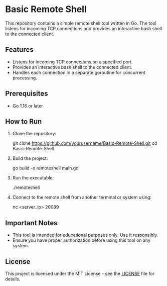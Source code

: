 # Basic Remote Shell

This repository contains a simple remote shell tool written in Go. The tool listens for incoming TCP connections and provides an interactive bash shell to the connected client.

## Features
- Listens for incoming TCP connections on a specified port.
- Provides an interactive bash shell to the connected client.
- Handles each connection in a separate goroutine for concurrent processing.

## Prerequisites
- Go 1.16 or later

## How to Run
1. Clone the repository:

    git clone https://github.com/yourusername/Basic-Remote-Shell.git
    cd Basic-Remote-Shell


2. Build the project:

    go build -o remoteshell main.go


3. Run the executable:

    ./remoteshell


4. Connect to the remote shell from another terminal or system using:

    nc <server_ip> 20089


## Important Notes
- This tool is intended for educational purposes only. Use it responsibly.
- Ensure you have proper authorization before using this tool on any system.

## License
This project is licensed under the MIT License - see the [LICENSE](LICENSE) file for details.
